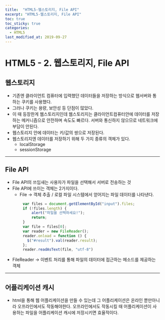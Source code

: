 ```yaml
---
title:  "HTML5-웹스토리지, File API"
excerpt: "HTML5-웹스토리지, File API"
toc: true
toc_sticky: true  
categories:
  - HTML5
last_modified_at: 2019-09-27
---
```


# HTML5 - 2. 웹스토리지, File API

## **웹스토리지**
- 기존엔 클라이언트 컴퓨터에 입력했던 데이터들을 저장하는 방식으로 웹서버와 통하는 쿠키를 사용했다. 
- 그러나 쿠키는 용량, 보안성 등 단점이 많았다.
- 이 때 등장한게 웹스토리지인데 웹스토리지는 클라이언트컴퓨터안에 데이터를 저장하는 메커니즘으로 안전하며 속도도 빠르다. 서버와 통신하지 않으므로 네트워크에 부담이 안된다.
- 웹스토리지 안에 데이터는 키/값의 쌍으로 저장된다.
- 웹스토리지엔 데이터를 저장하기 위해 두 가지 종류의 객체가 있다.  
    - localStorage  
    - sessionStorage  
    
----------
## File API
- File API의 쓰임새는 사용자가 파일을 선택해서 서버로 전송하는 것
- File API에 쓰이는 객체는 2가지이다.
    - File → 객체 추출 / 로컬 파일 시스템에서 얻어지는 파일 데이터를 나타낸다.  
```javascript
        var files = document.getElementById("input").files;
        if (!files.length) {
            alert("파일을 선택하세요!");
            return;
        }
        var file = files[0];
        var reader = new FileReader();
        reader.onload = function () {
          $("#result").val(reader.result);
        };
        reader.readAsText(file, "utf-8")
```
  - FileReader → 이벤트 처리를 통해 파일의 데이터에 접근하는 메소드를 제공하는 객체


----------
## **어플리케이션 캐시**
- html을 통해 웹 어플리케이션을 만들 수 있는데 그 어플리케이션은 온라인 뿐만아니라 오프라인에서도 작동해야한다. 오프라인에서도 작동시킬 때 어플리케이션이 사용하는 파일을 어플리케이션 캐시에 저장시키면 효율적이다.

